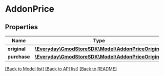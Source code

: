 # AddonPrice

## Properties
Name | Type | Description | Notes
------------ | ------------- | ------------- | -------------
**original** | [**\Everyday\GmodStoreSDK\Model\AddonPriceOriginal**](AddonPriceOriginal.md) |  | [optional] 
**purchase** | [**\Everyday\GmodStoreSDK\Model\AddonPriceOriginal**](AddonPriceOriginal.md) |  | [optional] 

[[Back to Model list]](../../README.md#documentation-for-models) [[Back to API list]](../../README.md#documentation-for-api-endpoints) [[Back to README]](../../README.md)

